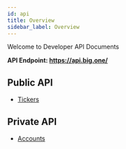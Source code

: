 ```yaml
---
id: api
title: Overview
sidebar_label: Overview
---
```


Welcome to Developer API Documents

**API Endpoint: https://api.big.one/**

## Public API

* [Tickers](/docs/api_tickers.html)

## Private API

* [Accounts](/docs/api_accounts.html)
